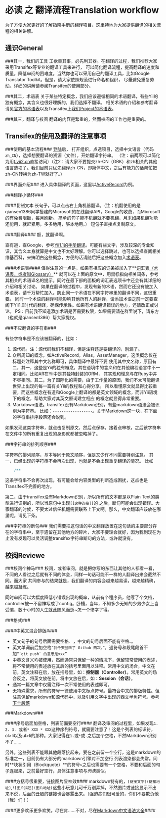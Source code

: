 必读 之 翻译流程Translation workflow
====================

为了方便大家更好的了解指南手册的翻译项目，这里特地为大家提供翻译的相关流程的相关讲解。

通识General
------------------

###其一，我们的工具
工欲善其事，必先利其器。在翻译的过程，我们推荐大家采用Transifex等专业的翻译工具来进行，
可以简化翻译流程，提高翻译的速度和质量，降低审阅的困难度。当然你也可以采用自己的翻译工具，比如Google Translator Toolkit。但是，请大家依照规范进行命名和组织，
尽量避免重复劳动。详细的讲解请参阅Transifex的使用部分。

###其二，术语表
关于某些特定概念，我们应该遵循相同的术语翻译，有些Yii的独有概念，其含义也很好理解的，我们选择不翻译。
相关术语的介绍和参考翻译请见[官方的术语表](glossary.md)以及Transifex上[我们Project的术语表](#%E6%9C%AF%E8%AF%AD%E8%A1%A8)。

###其三，翻译与校阅
翻译的内容是繁重的，然而校阅的工作也是重要的。

Transifex的使用及翻译的注意事项
------------------

###使用的基本流程###
[登陆](https://www.transifex.com/signin/?next=/projects/p/yii2-guide-chinesization-program/)后，
打开组织，点选项目，选择中文语言（代码``zh_CN``），选择想要翻译的资源（文件），开始翻译字符串。
（注：前两项可以简化为用[t.yii2.cn](http://t.yii2.cn)直接访问）（注2：请大家不要提交zh-CN（GBK）和zh相关的其他语言选项了。我们目前只优先翻译zh-CN，即简体中文，之后有能力的话帮忙把zh-CN转换为zh-TW就好了。）

###界面介绍###
进入具体翻译的页面，这里以[ActiveRecord](https://www.transifex.com/projects/p/yii2-guide-chinesization-program/translate/#zh_CN/active-record)为例。

###翻译小循环###

####复制文本
长句子，可以点击右上角机器翻译。（注：机翻使用的是qiansen1386同学搭建的Microsoft的在线翻译API，Google的收费，而Microsoft的有免费限额，每月刷新。
简单的句子能不机翻就不要机翻，月末如果机翻功能还能用，就赶紧用，多多地用，够本地用。）
短句子直接点复制原文。

####翻译####
额，就翻译啊。

查有道，查Google，参考[Yii1.1的手册翻译](http://www.yiiframework.com/doc/guide/1.1/zh_cn/index)。可能有些文字，涉及较深的专业知识，其含义本身就算是中文也不太好理解。你可以选择跳过，也可以选择查阅相关维基百科，来搞明白这些概念，方便的话请随后把这些概念加入[术语表](#%E6%9C%AF%E8%AF%AD%E8%A1%A8)。

####术语表####
值得注意的一点是，如果有相应的词条被加入了**[词汇表（术语表，或者叫Glossary）](https://www.transifex.com/projects/p/yii2-guide-chinesization-program/glossary/l/zh_CN/)**
就可以在上面的原文中，用鼠标指向相关词条，参考其相关的术语译名的提示。同时在最下部的面板的词汇表选项卡中还会有其详细的介绍和相关讨论。
如果在翻译的过程中，发现有新的术语，然而它还没有被加入术语表，请千万帮忙加入，防止同一个术语在不同字符串里的翻译不同，这很重要。
同时一个术语的翻译可能影响其他所有人的翻译，请添加术语之前一定要查阅下Yii1.0时代的翻译，确保传承性。如果有术语翻译错误的地方，还请改正或讨论。
PS：目前我不知道添加术语是否需要权限，如果需要请在群里说下，请东方（也就是qiansen1386）帮大家提权。

###不应翻译的字符串###

有些字符串是不应该被翻译的，比如：

1. 源代码。注：源代码我们不翻译，但是注释还是要翻译的，别漏了。
2. 众所周知的概念，如ActiveRecord，Alias，AssetManager，这类概念仅在标题处注释其中文名称即可，具体翻译中最好不要
使用其中文名称，原因有二，其一，这些是Yii的独有概念，其在语境中的含义和在其他编程语言中不一定相同。比如AR在Yii中是其独特封装的ORM，
其实现和理念与在Ruby中并不尽相同。其二，为了国际化的需要，由于工作量的原因，我们不太可能翻译世界上出现的每一篇有关Yii的教程和心得分享。
所以看懂原文就显得比较重要，而这些概念在有道和Google上翻译的都是英文领域的概念，而非Yii语境下的概念，帮助大家对其英文原词建立相应
的概念就显得非常重要。
3. Markdown语法。transifex没有Markdown识别，有些markdown语法会被识别为字符串。
比如：``------------------``。关于Markdown这一块，在下面的字符串排序段落还会说到。

如果发现这类字符串，就点击复制原文，然后点保存，接着点审核，之后该字符串在文件中的所有重复出现的身影就都被忽略掉了。

###字符串的排列顺序###

字符串的排列顺序，基本等同于原文顺序，但是又少许不同需要特别注意。
其一，已经出现的字符串不会再次出现，也就是不会出现重复翻译的情况。
比如
```Markdown
    /**
```
这条字符串不会再次出现，有可能会给内容类型的判断造成困扰，这点也是Transifex不完善的地方。

第二，由于transifex没有Markdown识别，所以所有的文本都是以Plain Text的类型进行识别的，所以当原句中出现``[[这种连接]]``的
之后，断句可能会出现错误。大家翻译的时候，不要太过信任机翻需要联系上下文啊。那么，中文翻译应该放在哪里呢，请见下条。

###字符串的断句###
我们需要把这句话的中文翻译放置在这句话的主要部分存在的字符串中，至于遗留在其他地方的碎片，大家不要理会就好，因为我到现在为止没有发现可以灵活调整transifex字符串断句的方法，或许就没有。


校阅Reviewe
------------------
###校阅个神马###
校阅，或者审阅，就是把你写的东西让其他的人都看一看，不同的人看过之后就有不同的体会，同样一句话可能不一样的人翻译出来会截然不同。而大家 共同参与的结果就是，我们翻译的内容会越来越易读，越来越精确，越来越凝练。

同时审阅可以大幅度降低小错误出现的概率，从前有个程序员，他写了个文档，controller被一不留神写成了config。卧槽，当年，不知多少无知的少男少女上当受骗，数十小时的人生就此随风而逝~怎一个惨字了得。

###格式###

####中英文混合排版####
* 英文句子的句号后面需要空格`. `，中文的句号后面不能有空格`。`。
* 英文单词前后加空格`“我今天登陆了 Github 两次。”`，遇符号和段尾段首不加``“`git push` 的意思是xxx”``
* 中英文含义均被使用，然而通常只保留一种的情况下，保留较常使用的表述，将不常使用的表述放在其后的括号里面用以注释。常用中文的场合，中文在前，英文注释在后，放在括号里，如：**控制器（Controller）**。常用英文的场合反之，将英文放在前，将中文放在后，如：**Session（会话）**。
* 通常一篇文章中仅需注释一次不常使用的表述即可。
* 无特殊需求，所有的符号一律使用中文标点符号。最符合中文的排版特性。但注意保留markdown和源代码中，以及引用文字中出现的西文半角符号。[参考下个段落](#markdown)


###Markdown###

####序号后面加空格，列表前面要空行####
翻译及审阅的过程里，如果发现`1. 2. 3. `或者`* XXX * XXX`这种序列符号，就需要注意了！这是个列表的标识符，ol>li以及ul>li的那种。大家记得在`1.`或`*`或`-`之后加个空格，不然Markdown识别不了……

另外，这些列表不能跟其他段落接起来，要在之前留一个空行，这是markdown的标准之一，目前仍有大部分的markdown引擎对不加空行
列表渲染都会失常。同时**块状引用（Blockquote）**的符号`>`之后也需要有一个空格，不要和后面的句子连起来，之前最好空行，具体注意事项与*列表*类似。

####方括号很重要，链接图片显神效####
markdown特有的，`[链接文字](链接地址)`,`![图片描述](图片地址)`这些小玩意儿可千万别弄掉，不然图片或链接显示不出来不说，后面的丑陋的链接也会暴露出来。（强迫症们很可爱的，你们不要欺负他（我）们！）

####更多欢乐更多欢笑，尽在肯……不对，尽在[Markdown中文语法大全](http://wowubuntu.com/markdown/)####
